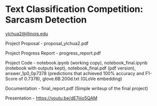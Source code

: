 # Text Classification Competition: Sarcasm Detection

ylchua2@illinois.edu

Project Proposal - proposal_ylchua2.pdf

Project Progress Report - progress_report.pdf

Project Code - notebook.ipynb (working copy), notebook_final.ipynb (notebook with outputs kept), notebook_final.pdf (pdf version), answer_1p0_0p7378 (predictions that achieved 100% accuracy and F1-Score of 0.7378), glove.6B.200d.txt (GLoVe embedding) 

Documentation - final_report.pdf (Simple writeup of the final project)

Presentation - https://youtu.be/dE7jiio5QAM
